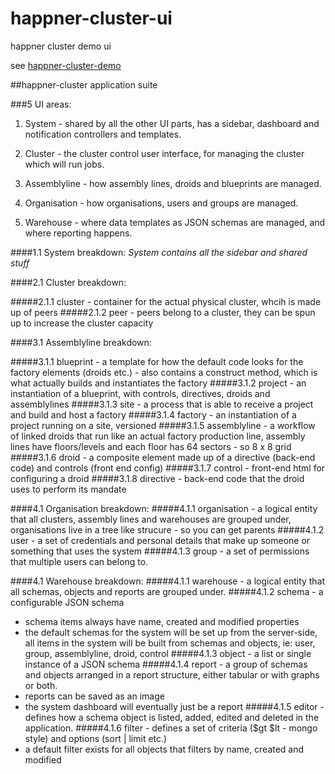# happner-cluster-ui

happner cluster demo ui

see [happner-cluster-demo](https://github.com/happner/happner-cluster-demo)

##happner-cluster application suite

###5 UI areas:

1. System - shared by all the other UI parts, has a sidebar, dashboard and notification controllers and templates.

2. Cluster - the cluster control user interface, for managing the cluster which will run jobs.

3. Assemblyline - how assembly lines, droids and blueprints are managed.

4. Organisation - how organisations, users and groups are managed.

5. Warehouse - where data templates as JSON schemas are managed, and where reporting happens.

####1.1 System breakdown:
*System contains all the sidebar and shared stuff*

####2.1 Cluster breakdown:

#####2.1.1 cluster - container for the actual physical cluster, whcih is made up of peers
#####2.1.2 peer - peers belong to a cluster, they can be spun up to increase the cluster capacity

####3.1 Assemblyline breakdown:

#####3.1.1 blueprint - a template for how the default code looks for the factory elements (droids etc.) - also contains a construct method, which is what actually builds and instantiates the factory
#####3.1.2 project - an instantiation of a blueprint, with controls, directives, droids and assemblylines
#####3.1.3 site - a process that is able to receive a project and build and host a factory
#####3.1.4 factory - an instantiation of a project running on a site, versioned
#####3.1.5 assemblyline - a workflow of linked droids that run like an actual factory production line, assembly lines have floors/levels and each floor has 64 sectors - so 8 x 8 grid
#####3.1.6 droid - a composite element made up of a directive (back-end code) and controls (front end config)
#####3.1.7 control - front-end html for configuring a droid
#####3.1.8 directive - back-end code that the droid uses to perform its mandate

####4.1 Organisation breakdown:
#####4.1.1 organisation - a logical entity that all clusters, assembly lines and warehouses are grouped under, organisations live in a tree like strucure - so you can get parents
#####4.1.2 user - a set of credentials and personal details that make up someone or something that uses the system
#####4.1.3 group - a set of permissions that multiple users can belong to.

####4.1 Warehouse breakdown:
#####4.1.1 warehouse - a logical entity that all schemas, objects and reports are grouped under.
#####4.1.2 schema - a configurable JSON schema
  - schema items always have name, created and modified properties
  - the default schemas for the system will be set up from the server-side, all items in the system will be built from schemas and objects, ie: user, group, assemblyline, droid, control
#####4.1.3 object - a list or single instance of a JSON schema
#####4.1.4 report - a group of schemas and objects arranged in a report structure, either tabular or with graphs or both.
  - reports can be saved as an image
  - the system dashboard will eventually just be a report
#####4.1.5 editor - defines how a schema object is listed, added, edited and deleted in the application.
#####4.1.6 filter - defines a set of criteria ($gt $lt - mongo style) and options (sort | limit etc.)
  - a default filter exists for all objects that filters by name, created and modified
